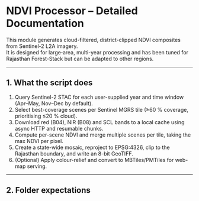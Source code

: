 # NDVI Processor – Detailed Documentation

This module generates cloud-filtered, district-clipped NDVI composites from Sentinel-2 L2A imagery.  
It is designed for large‐area, multi-year processing and has been tuned for Rajasthan Forest-Stack but can be adapted to other regions.

---

## 1. What the script does

1. Query Sentinel-2 STAC for each user-supplied year and time window (Apr–May, Nov–Dec by default).  
2. Select best-coverage scenes per Sentinel MGRS tile (≥60 % coverage, prioritising ≤20 % cloud).  
3. Download red (B04), NIR (B08) and SCL bands to a local cache using async HTTP and resumable chunks.  
4. Compute per-scene NDVI and merge multiple scenes per tile, taking the max NDVI per pixel.  
5. Create a state-wide mosaic, reproject to EPSG:4326, clip to the Rajasthan boundary, and write an 8-bit GeoTIFF.  
6. (Optional) Apply colour-relief and convert to MBTiles/PMTiles for web-map serving.

---

## 2. Folder expectations

